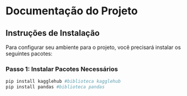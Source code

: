 # Documentação do Projeto

## Instruções de Instalação

Para configurar seu ambiente para o projeto, você precisará instalar os seguintes pacotes:

### Passo 1: Instalar Pacotes Necessários

```bash
pip install kagglehub #biblioteca kagglehub
pip install pandas #biblioteca pandas